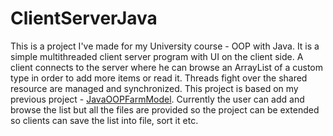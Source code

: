 # ClientServerJava
This is a project I've made for my University course - OOP with Java. It is a simple multithreaded client server program with UI on the client side. A client connects to the server where he can browse an ArrayList of a custom type in order to add more items or read it. Threads fight over the shared resource are managed and synchronized.
This project is based on my previous project - <a href="https://github.com/PlamenPenchev/JavaOOPFarmModel">JavaOOPFarmModel</a>.
Currently the user can add and browse the list but all the files are provided so the project can be extended so clients can save the list
into file, sort it etc. 
